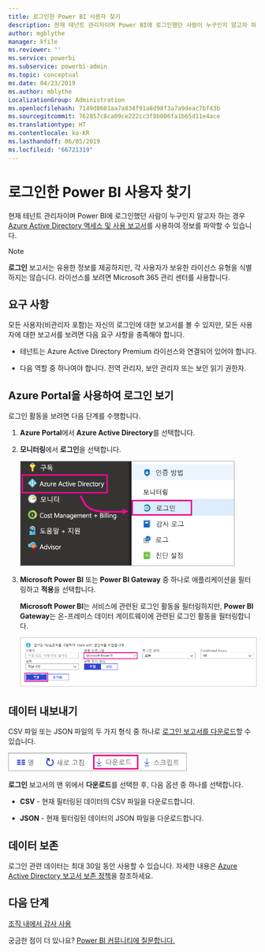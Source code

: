 ```yaml
---
title: 로그인한 Power BI 사용자 찾기
description: 현재 테넌트 관리자이며 Power BI에 로그인했던 사람이 누구인지 알고자 하는 경우 Azure Active Directory 액세스 및 사용 보고서를 사용하여 표시 여부를 얻을 수 있습니다.
author: mgblythe
manager: kfile
ms.reviewer: ''
ms.service: powerbi
ms.subservice: powerbi-admin
ms.topic: conceptual
ms.date: 04/23/2019
ms.author: mblythe
LocalizationGroup: Administration
ms.openlocfilehash: 7149d8601aa7a834f91a8d98f3a7a9deac7bf43b
ms.sourcegitcommit: 762857c8ca09ce222cc3f8b006fa1b65d11e4ace
ms.translationtype: HT
ms.contentlocale: ko-KR
ms.lasthandoff: 06/05/2019
ms.locfileid: "66721319"
---
```

# <a name="find-power-bi-users-that-have-signed-in"></a>로그인한 Power BI 사용자 찾기

현재 테넌트 관리자이며 Power BI에 로그인했던 사람이 누구인지 알고자 하는 경우 [Azure Active Directory 액세스 및 사용 보고서](/azure/active-directory/reports-monitoring/concept-sign-ins)를 사용하여 정보를 파악할 수 있습니다.

> [!NOTE]
> **로그인** 보고서는 유용한 정보를 제공하지만, 각 사용자가 보유한 라이선스 유형을 식별하지는 않습니다. 라이선스를 보려면 Microsoft 365 관리 센터를 사용합니다.

## <a name="requirements"></a>요구 사항

모든 사용자(비관리자 포함)는 자신의 로그인에 대한 보고서를 볼 수 있지만, 모든 사용자에 대한 보고서를 보려면 다음 요구 사항을 충족해야 합니다.

* 테넌트는 Azure Active Directory Premium 라이선스와 연결되어 있어야 합니다.

* 다음 역할 중 하나여야 합니다. 전역 관리자, 보안 관리자 또는 보안 읽기 권한자.

## <a name="use-the-azure-portal-to-view-sign-ins"></a>Azure Portal을 사용하여 로그인 보기

로그인 활동을 보려면 다음 단계를 수행합니다.

1. **Azure Portal**에서 **Azure Active Directory**를 선택합니다.

1. **모니터링**에서 **로그인**을 선택합니다.
   
    ![Azure Active Directory 및 로그인 옵션이 강조 표시된 Azure UI의 스크린샷.](media/service-admin-access-usage/azure-portal-sign-ins.png)

1. **Microsoft Power BI** 또는 **Power BI Gateway** 중 하나로 애플리케이션을 필터링하고 **적용**을 선택합니다.

    **Microsoft Power BI**는 서비스에 관련된 로그인 활동을 필터링하지만, **Power BI Gateway**는 온-프레미스 데이터 게이트웨이에 관련된 로그인 활동을 필터링합니다.
   
    ![애플리케이션 필드가 강조 표시된 로그인 필터의 스크린샷.](media/service-admin-access-usage/sign-in-filter.png)

## <a name="export-the-data"></a>데이터 내보내기

CSV 파일 또는 JSON 파일의 두 가지 형식 중 하나로 [로그인 보고서를 다운로드](/azure/active-directory/reports-monitoring/quickstart-download-sign-in-report)할 수 있습니다.

![다운로드 단추 스크린샷.](media/service-admin-access-usage/download-sign-in-data-csv.png)

**로그인** 보고서의 맨 위에서 **다운로드**를 선택한 후, 다음 옵션 중 하나를 선택합니다.

* **CSV** - 현재 필터링된 데이터의 CSV 파일을 다운로드합니다.

* **JSON** - 현재 필터링된 데이터의 JSON 파일을 다운로드합니다.

## <a name="data-retention"></a>데이터 보존

로그인 관련 데이터는 최대 30일 동안 사용할 수 있습니다. 자세한 내용은 [Azure Active Directory 보고서 보존 정책](/azure/active-directory/reports-monitoring/reference-reports-data-retention)을 참조하세요.

## <a name="next-steps"></a>다음 단계

[조직 내에서 감사 사용](service-admin-auditing.md)

궁금한 점이 더 있나요? [Power BI 커뮤니티에 질문합니다.](https://community.powerbi.com/)